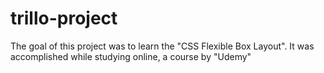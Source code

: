 # trillo-project
The goal of this project was to learn the "CSS Flexible Box Layout". It was accomplished while studying online, a course by "Udemy" 
